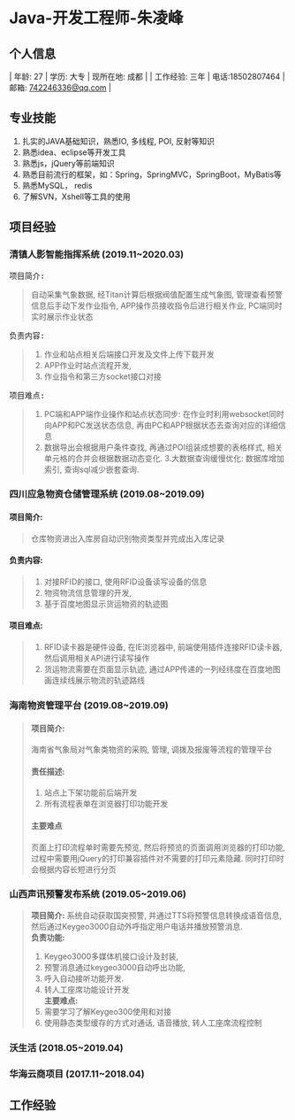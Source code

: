 # Java-开发工程师-朱凌峰
## 个人信息

| 年龄: 27 | 学历: 大专 | 现所在地: 成都 |
| 工作经验: 三年 | 电话:18502807464 | 邮箱: 742246336@qq.com |

## 专业技能
1. 扎实的JAVA基础知识，熟悉IO, 多线程, POI, 反射等知识
2. 熟悉idea、eclipse等开发工具
3. 熟悉js，jQuery等前端知识
4. 熟悉目前流行的框架，如：Spring，SpringMVC，SpringBoot，MyBatis等
5. 熟悉MySQL， redis 
6. 了解SVN，Xshell等工具的使用

## 项目经验
### 清镇人影智能指挥系统 (2019.11~2020.03)
<kbd>项目简介:</kbd> 
> 自动采集气象数据, 经Titan计算后根据阀值配置生成气象图, 管理查看预警信息后手动下发作业指令, APP操作员接收指令后进行相关作业, PC端同时实时展示作业状态

<kbd>负责内容:</kbd> 
> 1. 作业和站点相关后端接口开发及文件上传下载开发
> 2. APP作业时站点流程开发, 
> 3. 作业指令和第三方socket接口对接

<kbd>项目难点:</kbd>
> 1. PC端和APP端作业操作和站点状态同步: 在作业时利用websocket同时向APP和PC发送状态信息, 再由PC和APP根据状态去查询对应的详细信息
> 2. 数据导出会根据用户条件查找, 再通过POI组装成想要的表格样式, 相关单元格的合并会根据数据动态变化.
> 3.大数据查询缓慢优化: 数据库增加索引, 查询sql减少嵌套查询.

### 四川应急物资仓储管理系统 (2019.08~2019.09)
#### 项目简介: 
> 仓库物资进出入库房自动识别物资类型并完成出入库记录


#### 负责内容:
> 1. 对接RFID的接口, 使用RFID设备读写设备的信息
> 2. 物资物流信息管理的开发, 
> 3. 基于百度地图显示货运物资的轨迹图

#### 项目难点:
> 1. RFID读卡器是硬件设备, 在IE浏览器中, 前端使用插件连接RFID读卡器, 然后调用相关API进行读写操作
> 2. 货运物流需要在页面显示轨迹, 通过APP传递的一列经纬度在百度地图画连续线展示物流的轨迹路线

### 海南物资管理平台 (2019.08~2019.09)
> #### 项目简介:
> 海南省气象局对气象类物资的采购, 管理, 调拨及报废等流程的管理平台
> #### 责任描述:
> 1. 站点上下架功能前后端开发
> 2. 所有流程表单在浏览器打印功能开发
> #### 主要难点
> 页面上打印流程单时需要先预览, 然后将预览的页面调用浏览器的打印功能, 过程中需要用jQuery的打印兼容插件对不需要的打印元素隐藏. 同时打印时会根据内容长短进行分页

### 山西声讯预警发布系统 (2019.05~2019.06)
> <b>项目简介:</b>
> 系统自动获取国突预警, 并通过TTS将预警信息转换成语音信息, 然后通过Keygeo3000自动外呼指定用户电话并播放预警消息.  
> <b>负责功能:</b>
> 1. Keygeo3000多媒体机接口设计及封装, 
> 2. 预警消息通过keygeo3000自动呼出功能, 
> 3. 呼入自动接听功能开发.
> 4. 转人工座席功能设计开发  
> <b>主要难点:</b>
> 1. 需要学习了解Keygeo300使用和对接
> 2. 使用静态类型缓存的方式对通话, 语音播放, 转人工座席流程控制

### 沃生活 (2018.05~2019.04)

### 华海云商项目 (2017.11~2018.04)

## 工作经验

